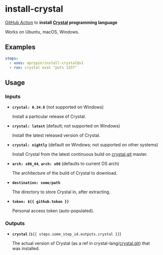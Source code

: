 install-crystal
===============

[GitHub Action][] to **install [Crystal][] programming language**

Works on Ubuntu, macOS, Windows.

## Examples

```yaml
steps:
  - uses: oprypin/install-crystal@v1
  - run: crystal eval "puts 1337"
```

## Usage

### Inputs

* **`crystal: 0.34.0`** (not supported on Windows)

  Install a particular release of Crystal.

* **`crystal: latest`** (default; not supported on Windows)

  Install the latest released version of Crystal.

* **`crystal: nightly`** (default on Windows; not supported on other systems)

  Install Crystal from the latest continuous build on [crystal.git][] master.

* **`arch: x86_64`**, **`arch: x86`** (defaults to current OS arch)

  The architecture of the build of Crystal to download.

* **`destination: some/path`**

  The directory to store Crystal in, after extracting.

* **`token: ${{ github.token }}`**

  Personal access token (auto-populated).

### Outputs

* **`crystal`** (`${{ steps.some_step_id.outputs.crystal }}`)

  The actual version of Crystal (as a ref in crystal-lang/[crystal.git][]) that was installed.


[github action]: https://github.com/features/actions
[crystal]: https://crystal-lang.org/
[crystal.git]: https://github.com/crystal-lang/crystal
